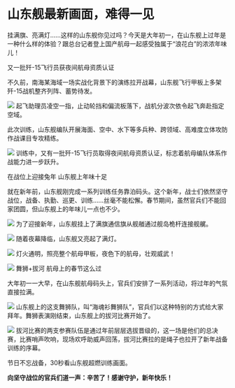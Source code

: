 # 山东舰最新画面，难得一见

挂满旗、亮满灯……这样的山东舰你见过吗？今天是大年初一，在山东舰上过年是一种什么样的体验？跟总台记者登上国产航母一起感受独属于“浪花白”的浓浓年味儿！

又一批歼-15飞行员获夜间航母资质认证

不久前，南海某海域一场实战化背景下的演练拉开战幕，山东舰飞行甲板上多架歼-15战机整齐列阵、蓄势待发。

![](https://inews.gtimg.com/news_bt/OzJbvBb3FDKqQPDE3VVeE9xp8B-kKabZWsFZlf0gqxMhsAA/1000)
起飞助理员凌空一指，止动轮挡和偏流板落下，战机分波次依令起飞奔赴指定空域。

此次训练，山东舰编队开展海面、空中、水下等多兵种、跨领域、高难度立体攻防作战课目专攻精练。

![](https://inews.gtimg.com/news_bt/GNDMSy6O7hW5jgh6Nf6TMqjavrWQK1kKEHSXRMmEzTXREAA/0)
训练中，又有一批歼-15飞行员取得夜间航母资质认证，标志着航母编队体系作战能力进一步跃升。

在战位上迎接兔年 山东舰上年味十足

就在新年前，山东舰刚完成一系列训练任务靠泊码头。这个新年，战士们依然坚守战位，战备、执勤、巡更、训练……丝毫不能松懈。春节期间，虽然官兵们不能回家团圆，但山东舰上的年味儿一点也不少。

![](https://inews.gtimg.com/news_bt/O50Cog19NHxpMcgaoXpPvZqmNWnEryacBNLMH1VlKGwXUAA/1000)
为了迎接新年，山东舰挂上了满旗通信旗从舰艏通过舰岛桅杆连接舰艉。

![](https://inews.gtimg.com/news_bt/GQ2TO5aWeROpIPXyDrV6wuUyMjhxuG0i_6jCS0hhcNMNcAA/0)
随着夜幕降临，山东舰又亮起了满灯。

![](https://inews.gtimg.com/news_bt/OwUotrgM0ZyVVXj9A_xqGWBEd9-6abmBM9mrbzMfprhIcAA/1000)
灯火通明，照亮整个航母甲板，夜色下的航母，壮观威武！

![](https://inews.gtimg.com/news_bt/Geqs7dUvFgPe-x49xPWxFfZXelDl-FB9dOJ_fskRJyeQUAA/0)
舞狮+拔河 航母上的春节这么过

大年初一一大早，在山东舰航母码头上，官兵们安排了一系列活动，将过年的气氛直接拉满。

![](https://inews.gtimg.com/news_bt/GKLqMRC06HiWv7C9OUiyiJrLMvotIfT6vdobUIaFO3kG8AA/0)
山东舰上的这支舞狮队，叫“海魂衫舞狮队”，官兵们以这种特别的方式给大家拜年。舞狮表演刚结束，山东舰上的拔河比赛开始了。

![](https://inews.gtimg.com/news_bt/GzIIEcyVvyJDbg6594yq2BzuE228tO1UYFVTG0qlPpMYQAA/0)
拔河比赛的两支参赛队伍是通过年前层层选拔晋级的，这一场是他们的总决赛，比赛哨声吹响，现场欢呼助威声回荡，拔河比赛拉的是绳子也拉开了新年战备训练的序幕。

节日不忘战备，30秒看山东舰超燃训练画面。

**向坚守战位的官兵们道一声：辛苦了！感谢守护，新年快乐！**

